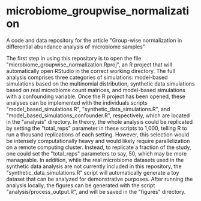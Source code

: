 # microbiome_groupwise_normalization
 A code and data repository for the article "Group-wise normalization in differential abundance analysis of microbiome samples"
 
 The first step in using this repository is to open the file "microbiome_groupwise_normalization.Rproj", an R project that 
 will automatically open RStudio in the correct working directory. The full analysis comprises three categories of simulations: 
 model-based simulations based on the multinomial distribution, synthetic data simulations based on real microbiome count 
 matrices, and model-based simulations with a confounding variable. Once the R project has been opened, these analyses can be 
 implemented with the individuals scripts "model_based_simulations.R", "synthetic_data_simulations.R", and 
 "model_based_simulations_confounder.R", respectively, which are located in the "analysis" directory. In theory, the whole 
 analysis could be replicated by setting the "total_reps" parameter in these scripts to 1,000, telling R to run a thousand 
 replications of each setting. However, this selection would be intensely computationally heavy and would likely require 
 parallelization on a remote computing cluster. Instead, to replicate a fraction of the study, one could set the "total_reps" 
 parameters to say, 50, which may be more manageable. In addition, while the real microbiome datasets used in the synthetic data 
 analysis are not currently included in this repository, the "synthetic_data_simulations.R" script will automatically generate a 
 toy dataset that can be analyzed for demonstrative purposes. After running the analysis locally, the figures can be generated 
 with the script "analysis/process_output.R", and will be saved in the "figures" directory. 
